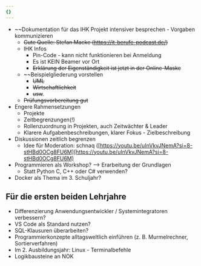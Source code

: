 ```yaml
---
{}
---
```

* ~~Dokumentation für das IHK Projekt intensiver besprechen - Vorgaben kommunizieren
	* ~~Gute Quelle: Stefan Macke (https://it-berufe-podcast.de/)~~
	* IHK Infos
		* Pin-Code - kann nicht funktionieren bei Anmeldung
		* Es ist KEIN Beamer vor Ort
		* ~~Erklärung der Eigenständigkeit ist jetzt in der Online-Maske~~
	* ~~Beispielgliederung vorstellen
		* ~~UML~~
		* ~~Wirtschaftlichkeit~~
		* ~~usw~~.
	* ~~Prüfungsvorbereitung gut~~
* Engere Rahmensetzungen
	* Projekte
	* Zeitbegrenzungen(!) 
	* Rollenzuordnung in Projekten, auch Zeitwächter & Leader
	* Klarere Aufgabenbeschreibungen, klarer Fokus - Zielbeschreibung
* Diskussionen zeitlich begrenzen
	* Idee für Moderation: schnaq ([https://youtu.be/uInVkvJNemA?si=8-stHBd0OCg8FU6M](https://youtu.be/uInVkvJNemA?si=8-stHBd0OCg8FU6M)
* Programmieren als Workshop? --> Erarbeitung der Grundlagen
	* Statt Python C, C++ oder C# verwenden?
* Docker als Thema im 3. Schuljahr?

## Für die ersten beiden Lehrjahre
* Differenzierung Anwendungsentwickler / Systemintegratoren verbessern?
* VS Code als Standard nutzen?
* SQL-Klausuren überarbeiten? 
* Programmierkonzepte alltagsweltlich einführen (z. B. Murmelrechner, Sortierverfahren)
* Im 2. Ausbildungsjahr: Linux - Terminalbefehle 
* Logikbausteine an NOK